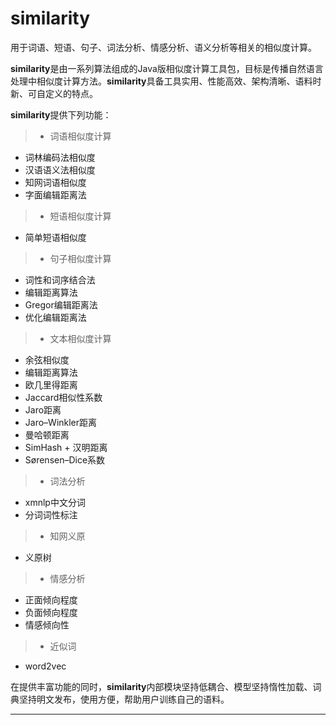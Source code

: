 # similarity
用于词语、短语、句子、词法分析、情感分析、语义分析等相关的相似度计算。

**similarity**是由一系列算法组成的Java版相似度计算工具包，目标是传播自然语言处理中相似度计算方法。**similarity**具备工具实用、性能高效、架构清晰、语料时新、可自定义的特点。

**similarity**提供下列功能：

> * 词语相似度计算
  * 词林编码法相似度
  * 汉语语义法相似度
  * 知网词语相似度
  * 字面编辑距离法
> * 短语相似度计算
  * 简单短语相似度
> * 句子相似度计算
  * 词性和词序结合法
  * 编辑距离算法
  * Gregor编辑距离法
  * 优化编辑距离法
> * 文本相似度计算
  * 余弦相似度
  * 编辑距离算法
  * 欧几里得距离
  * Jaccard相似性系数
  * Jaro距离
  * Jaro–Winkler距离
  * 曼哈顿距离
  * SimHash + 汉明距离
  * Sørensen–Dice系数
> * 词法分析
  * xmnlp中文分词
  * 分词词性标注
> * 知网义原
  * 义原树
> * 情感分析
  * 正面倾向程度
  * 负面倾向程度
  * 情感倾向性
> * 近似词
  * word2vec



在提供丰富功能的同时，**similarity**内部模块坚持低耦合、模型坚持惰性加载、词典坚持明文发布，使用方便，帮助用户训练自己的语料。

------


